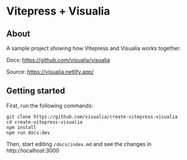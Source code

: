 # Vitepress + Visualia

## About

A sample project showing how Vitepress and Visualia works together.

Docs: https://github.com/visualia/visualia

Source: https://visualia.netlify.app/

## Getting started

First, run the following commands:

```
git clone https://github.com/visualia/create-vitepress-visualia
cd create-vitepress-visualia
npm install
npm run docs:dev
```

Then, start editing `/docs/index.md` and see the changes in http://localhost:3000

